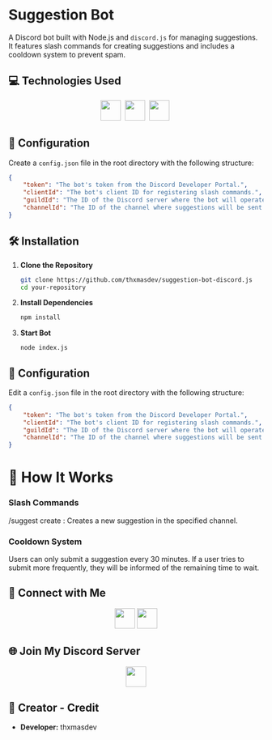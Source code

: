 # Suggestion Bot

A Discord bot built with Node.js and `discord.js` for managing suggestions. It features slash commands for creating suggestions and includes a cooldown system to prevent spam.

## 💻 Technologies Used

<p align="center">
    <img src="https://img.shields.io/badge/-JavaScript-F7DF1C?style=for-the-badge&logo=javascript&logoColor=black" height="40"/>&nbsp;
    <img src="https://img.shields.io/badge/-Node.js-339933?style=for-the-badge&logo=node.js&logoColor=white" height="40"/>&nbsp;
    <img src="https://img.shields.io/badge/-discord.js-7289DA?style=for-the-badge&logo=discord&logoColor=white" height="40"/>&nbsp;
</p>

## 🔧 Configuration

Create a `config.json` file in the root directory with the following structure:

```json
{
    "token": "The bot's token from the Discord Developer Portal.",
    "clientId": "The bot's client ID for registering slash commands.",
    "guildId": "The ID of the Discord server where the bot will operate.",
    "channelId": "The ID of the channel where suggestions will be sent."
}
```

## 🛠️ Installation

1. **Clone the Repository**
    ```bash
    git clone https://github.com/thxmasdev/suggestion-bot-discord.js
    cd your-repository
    ```

2. **Install Dependencies**
    ```bash
    npm install
    ```

2. **Start Bot**
    ```bash
    node index.js
    ```

## 🔧 Configuration

Edit a `config.json` file in the root directory with the following structure:

```json
{
    "token": "The bot's token from the Discord Developer Portal.",
    "clientId": "The bot's client ID for registering slash commands.",
    "guildId": "The ID of the Discord server where the bot will operate.",
    "channelId": "The ID of the channel where suggestions will be sent."
}
```

# 📜 How It Works
### Slash Commands
/suggest create <suggestion>: Creates a new suggestion in the specified channel.

### Cooldown System
Users can only submit a suggestion every 30 minutes. If a user tries to submit more frequently, they will be informed of the remaining time to wait.

## 🔗 Connect with Me

<p align="center">
    <a href="https://discord.com/users/thxmasdev"><img src="https://img.shields.io/badge/-thxmasdev-5865F2?style=for-the-badge&logo=Discord&logoColor=white" height="40"/></a>
    <a href="https://twitter.com/thxmasdev"><img src="https://img.shields.io/badge/-thxmasdev-1DA1F2?style=for-the-badge&logo=Twitter&logoColor=white" height="40"/></a>
</p>

## 🌐 Join My Discord Server

<p align="center">
    <a href="https://discord.gg/yDqmpM3XtM"><img src="https://img.shields.io/badge/-Join%20My%20Discord%20Server-7289DA?style=for-the-badge&logo=discord&logoColor=white" height="40"/></a>
</p>

## 👤 Creator - Credit

- **Developer:** thxmasdev
